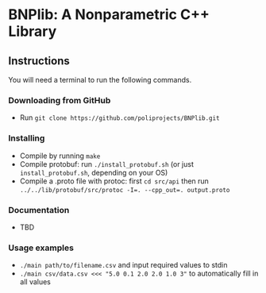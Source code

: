 # BNPlib: A Nonparametric C++ Library
## Instructions
You will need a terminal to run the following commands.

### Downloading from GitHub
* Run ```git clone https://github.com/poliprojects/BNPlib.git```

### Installing
* Compile by running ```make```
* Compile protobuf: run ```./install_protobuf.sh``` (or just
```install_protobuf.sh```, depending on your OS)
* Compile a .proto file with protoc: first ```cd src/api``` then run
```../../lib/protobuf/src/protoc -I=. --cpp_out=. output.proto```

### Documentation
* TBD

### Usage examples
* ```./main path/to/filename.csv``` and input required values to stdin
* ```./main csv/data.csv <<< "5.0 0.1 2.0 2.0 1.0 3"``` to automatically fill in
  all values

